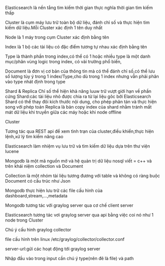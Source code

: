 Elasticsearch là nền tẳng tìm kiếm thời gian thực nghĩa thời gian tìm kiếm thấp

Cluster là cụm máy lưu trữ toàn bộ dữ liệu, đánh chỉ số và thực hiện tìm kiếm dữ liệu.Mỗi Cluster xác định 1 tên duy nhất

Node là 1 máy trong cụm Cluster xác định bằng tên

Index là 1 bộ các tài liệu có đặc điểm tương tự nhau xác định bằng tên

Type là thành phần trong index,có thể có 1 hoặc nhiều type là một danh mục/phân vùng logic trong index, có vài trường phổ biến,

Document là đơn vị cơ bản của thông tin mà có thể đánh chỉ số,có thể lưu số lượng tùy ý trong 1 index/Type,cho dù trong 1 index nhưng vẫn phải phân vào type nhát định trong type

Shard & Replica
Chỉ số thể hiện khả năng luuw trữ vượt giới hạn về phần cứng
Shard:các tài liệu nhỏ được chia ra từ lại liệu gôc bởi Elasticsearch
Shard có thể thay đôi kích thước nội dung, cho phép phân tán và thực hiện song với phép toán
Replica là bản copy index của shard nhằm tránh mất mát dữ liệu khi truyền giữa các máy hoặc khi node offline

Cluster

Tương tác qua REST api để xem tình trạn của cluster,điều khiển,thực hiện lệnh,xử lý tìm kiếm nâng cao

Elasticsearch làm  nhiệm vụ lưu trữ và tìm kiếm dữ liệu dựa trên thư viện lucene

Mongodb là một mã nguồn mở và hệ quản trị dữ liệu nosql viết = c++ và trên khái niệm collection và Document

Collection là một nhóm tài liệu tương đương với table và không có ràng buộc
Document có cấu trúc như Json

Mongodb thực hiện lưu trữ các file cấu hình của dashboard,stream,...,metadata

Mongodb tương tác với graylog server qua cơ chế client server

Elasticsearch tương tác vơi graylog server qua api bằng việc coi nó như 1 node trong Cluster

Chú ý cấu hình graylog collector

file cấu hình trên linux /etc/graylog/collector/collector.conf

server-url:gửi các hoạt động tới graylog server

Nhập đầu vào trong input cần chú ý type(nên đê là file) và path

